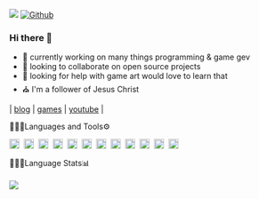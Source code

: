 ![](https://visitor-badge.laobi.icu/badge?page_id=cazterk.cazterk) [![Github](https://img.shields.io/github/followers/cazterk?label=Follow&style=social)](https://github.com/cazterk)

### Hi there 👋
- 🔭 currently working on many things programming & game gev 
- 👯 looking to collaborate on open source projects
- 🤔 looking for help with game art would love to learn that
- ⛪ I'm a follower of Jesus Christ 

 | [blog](https://www.terklog.com/) | [games](https://cazterk.itch.io/) | [youtube](https://www.youtube.com/c/cazterk) |

👨🏽‍💻Languages and Tools⚙️

<img align="left" alt="C#" width="18px" src="https://cdn.jsdelivr.net/gh/devicons/devicon/icons/csharp/csharp-original.svg#dark-mode-only" style="padding-right:5px ;" />
<img align="left" alt="HTML5" width="18px" src="https://cdn.jsdelivr.net/gh/devicons/devicon/icons/html5/html5-original.svg#light-mode-only" style="padding-right:5px;" />
<img align="left" alt="CSS3" width="18px" src="https://cdn.jsdelivr.net/gh/devicons/devicon/icons/css3/css3-original.svg#dark-mode-only" style="padding-right:5px;" />
<img align="left" alt="Sass" width="18px" src="https://cdn.jsdelivr.net/gh/devicons/devicon/icons/sass/sass-original.svg#light-mode-only" style="padding-right:5px;" />
<img align="left" alt="JavaScript" width="18px" src="https://cdn.jsdelivr.net/gh/devicons/devicon/icons/javascript/javascript-original.svg#dark-mode-only" style="padding-right:5px;" />
<img align="left" alt="TypeScript" width="18px" src="https://cdn.jsdelivr.net/gh/devicons/devicon/icons/typescript/typescript-original.svg#light-mode-only" style="padding-right:5px;" />
<img align="left" alt="Python" width="18px" src="https://cdn.jsdelivr.net/gh/devicons/devicon/icons/python/python-original.svg#dark-mode-only" style="padding-right:5px;" />
<img align="left" alt="React" width="18px" src="https://cdn.jsdelivr.net/gh/devicons/devicon/icons/react/react-original.svg#dark-mode-only" style="padding-right:5px;" />
<img align="left" alt="NodeJS" width="18px" src="https://cdn.jsdelivr.net/gh/devicons/devicon/icons/nodejs/nodejs-original.svg#dark-mode-only" style="padding-right:5px;" />
<img align="left" alt="Unity" width="18px" src="https://cdn.jsdelivr.net/gh/devicons/devicon/icons/unity/unity-original.svg#dark-mode-only" style="padding-right:5px;" />
<img align="left" alt="Git" width="18px" src="https://cdn.jsdelivr.net/gh/devicons/devicon/icons/git/git-original.svg#dark-mode-only" style="padding-right:5px;" />
<img align="left" alt="Bash" width="18px" src="https://cdn.jsdelivr.net/gh/devicons/devicon/icons/bash/bash-plain.svg#dark-mode-only" style="padding-right:5px;" />
<br/>
<br/>
👨🏽‍💻Language Stats📊
<br/>
<br/>
<img src="https://github-readme-stats.vercel.app/api/top-langs/?username=cazterk&hide_border=true&theme=tokyonight&layout=compact">                                                                                              



